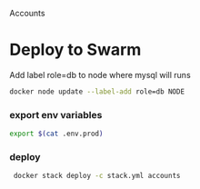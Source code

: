 Accounts

# Deploy to Swarm

Add label role=db to node where mysql will runs
```bash
docker node update --label-add role=db NODE
```

### export env variables
```bash
export $(cat .env.prod)
```
### deploy
```bash
 docker stack deploy -c stack.yml accounts
```
